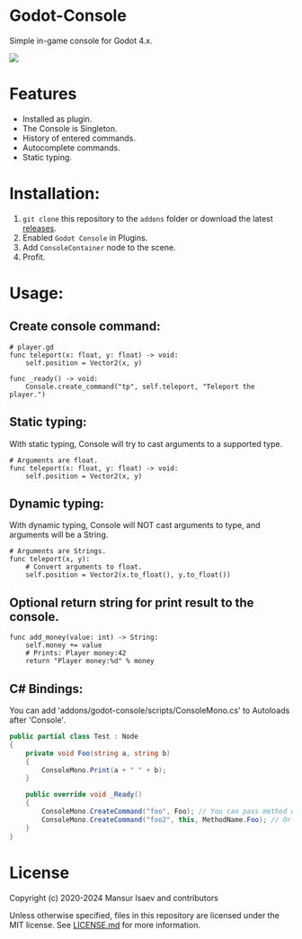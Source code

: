 # Godot-Console

Simple in-game console for Godot 4.x.

![](https://user-images.githubusercontent.com/8208165/144989905-6d3eb45d-26e7-4acd-9a53-c31d7e49c400.png)

# Features

- Installed as plugin.
- The Console is Singleton.
- History of entered commands.
- Autocomplete commands.
- Static typing.

# Installation:

1. `git clone` this repository to the `addons` folder or download the latest [releases](https://github.com/4d49/godot-console/releases/latest/download/godot-console.zip).
2. Enabled `Godot Console` in Plugins.
3. Add `ConsoleContainer` node to the scene.
4. Profit.

# Usage:

## Create console command:

```gdscript
# player.gd
func teleport(x: float, y: float) -> void:
	self.position = Vector2(x, y)

func _ready() -> void:
	Console.create_command("tp", self.teleport, "Teleport the player.")
```

## Static typing:

With static typing, Console will try to cast arguments to a supported type.
```gdscript
# Arguments are float.
func teleport(x: float, y: float) -> void:
	self.position = Vector2(x, y)
```

## Dynamic typing:

With dynamic typing, Console will NOT cast arguments to type, and arguments will be a String.
```gdscript
# Arguments are Strings.
func teleport(x, y):
	# Convert arguments to float.
	self.position = Vector2(x.to_float(), y.to_float())
```

## Optional return string for print result to the console.

```gdscript
func add_money(value: int) -> String:
	self.money += value
	# Prints: Player money:42
	return "Player money:%d" % money
```

## C# Bindings:

You can add 'addons/godot-console/scripts/ConsoleMono.cs' to Autoloads after 'Console'.
```csharp
public partial class Test : Node
{
	private void Foo(string a, string b)
	{
		ConsoleMono.Print(a + " " + b);
	}

	public override void _Ready()
	{
		ConsoleMono.CreateCommand("foo", Foo); // You can pass method directly as delegate.
		ConsoleMono.CreateCommand("foo2", this, MethodName.Foo); // Or you can pass target object and method name.
	}
}
```

# License

Copyright (c) 2020-2024 Mansur Isaev and contributors

Unless otherwise specified, files in this repository are licensed under the
MIT license. See [LICENSE.md](LICENSE.md) for more information.
